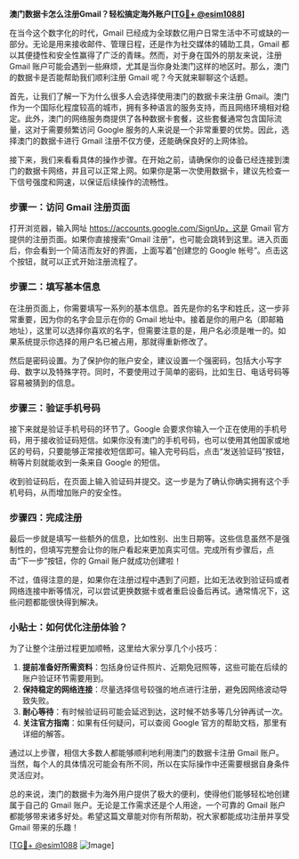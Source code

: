 **澳门数据卡怎么注册Gmail？轻松搞定海外账户[[TG💪+ @esim1088](https://t.me/s/esim1088)]**

在当今这个数字化的时代，Gmail 已经成为全球数亿用户日常生活中不可或缺的一部分。无论是用来接收邮件、管理日程，还是作为社交媒体的辅助工具，Gmail 都以其便捷性和安全性赢得了广泛的青睐。然而，对于身在国外的朋友来说，注册 Gmail 账户可能会遇到一些麻烦，尤其是当你身处澳门这样的地区时。那么，澳门的数据卡是否能帮助我们顺利注册 Gmail 呢？今天就来聊聊这个话题。

首先，让我们了解一下为什么很多人会选择使用澳门的数据卡来注册 Gmail。澳门作为一个国际化程度较高的城市，拥有多种语言的服务支持，而且网络环境相对稳定。此外，澳门的网络服务商提供了各种数据卡套餐，这些套餐通常包含国际流量，这对于需要频繁访问 Google 服务的人来说是一个非常重要的优势。因此，选择澳门的数据卡进行 Gmail 注册不仅方便，还能确保良好的上网体验。

接下来，我们来看看具体的操作步骤。在开始之前，请确保你的设备已经连接到澳门的数据卡网络，并且可以正常上网。如果你是第一次使用数据卡，建议先检查一下信号强度和网速，以保证后续操作的流畅性。

### 步骤一：访问 Gmail 注册页面

打开浏览器，输入网址 https://accounts.google.com/SignUp，这是 Gmail 官方提供的注册页面。如果你直接搜索“Gmail 注册”，也可能会跳转到这里。进入页面后，你会看到一个简洁而友好的界面，上面写着“创建您的 Google 帐号”。点击这个按钮，就可以正式开始注册流程了。

### 步骤二：填写基本信息

在注册页面上，你需要填写一系列的基本信息。首先是你的名字和姓氏，这一步非常重要，因为你的名字会显示在你的 Gmail 地址中。接着是你的用户名（即邮箱地址），这里可以选择你喜欢的名字，但需要注意的是，用户名必须是唯一的。如果系统提示你选择的用户名已被占用，那就得重新修改了。

然后是密码设置。为了保护你的账户安全，建议设置一个强密码，包括大小写字母、数字以及特殊字符。同时，不要使用过于简单的密码，比如生日、电话号码等容易被猜到的信息。

### 步骤三：验证手机号码

接下来就是验证手机号码的环节了。Google 会要求你输入一个正在使用的手机号码，用于接收验证码短信。如果你没有澳门的手机号码，也可以使用其他国家或地区的号码，只要能够正常接收短信即可。输入完号码后，点击“发送验证码”按钮，稍等片刻就能收到一条来自 Google 的短信。

收到验证码后，在页面上输入验证码并提交。这一步是为了确认你确实拥有这个手机号码，从而增加账户的安全性。

### 步骤四：完成注册

最后一步就是填写一些额外的信息，比如性别、出生日期等。这些信息虽然不是强制性的，但填写完整会让你的账户看起来更加真实可信。完成所有步骤后，点击“下一步”按钮，你的 Gmail 账户就成功创建啦！

不过，值得注意的是，如果你在注册过程中遇到了问题，比如无法收到验证码或者网络连接中断等情况，可以尝试更换数据卡或者重启设备后再试。通常情况下，这些问题都能很快得到解决。

### 小贴士：如何优化注册体验？

为了让整个注册过程更加顺畅，这里给大家分享几个小技巧：

1. **提前准备好所需资料**：包括身份证件照片、近期免冠照等，这些可能在后续的账户验证环节需要用到。
2. **保持稳定的网络连接**：尽量选择信号较强的地点进行注册，避免因网络波动导致失败。
3. **耐心等待**：有时候验证码可能会延迟到达，这时候不妨多等几分钟再试一次。
4. **关注官方指南**：如果有任何疑问，可以查阅 Google 官方的帮助文档，那里有详细的解答。

通过以上步骤，相信大多数人都能够顺利地利用澳门的数据卡注册 Gmail 账户。当然，每个人的具体情况可能会有所不同，所以在实际操作中还需要根据自身条件灵活应对。

总的来说，澳门的数据卡为海外用户提供了极大的便利，使得他们能够轻松地创建属于自己的 Gmail 账户。无论是工作需求还是个人用途，一个可靠的 Gmail 账户都能够带来诸多好处。希望这篇文章能对你有所帮助，祝大家都能成功注册并享受 Gmail 带来的乐趣！

[[TG💪+ @esim1088](https://t.me/s/esim1088) ![Image](https://i.postimg.cc/4NQfJmqS/Snipaste-2025-05-13-00-14-12.png)]